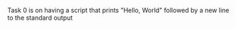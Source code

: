 Task 0 is on having a script that prints "Hello, World" followed by a new line to the standard output

